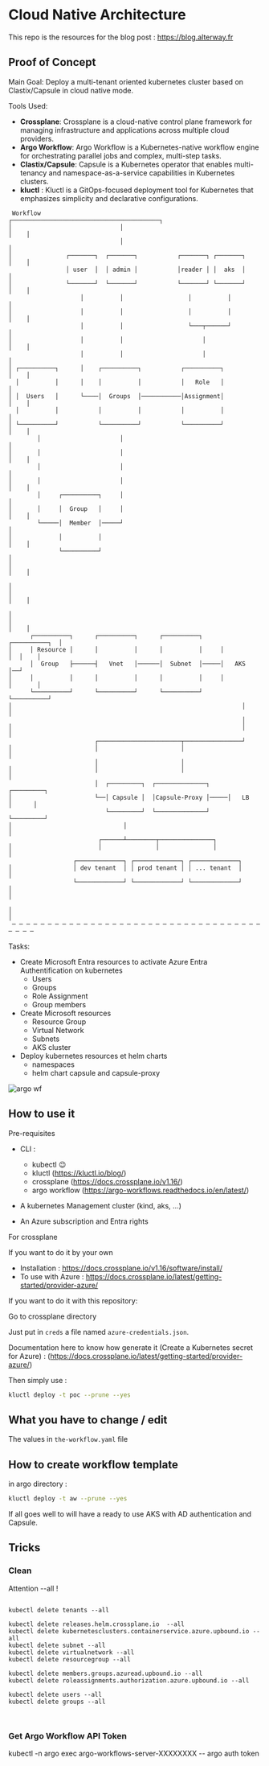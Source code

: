 # Cloud Native Architecture

This repo is the resources for the blog post : https://blog.alterway.fr

## Proof of Concept

Main Goal: Deploy a multi-tenant oriented kubernetes cluster based on Clastix/Capsule in cloud native mode.

Tools Used: 
- **Crossplane**: Crossplane is a cloud-native control plane framework for managing infrastructure and applications across multiple cloud providers.
- **Argo Workflow**: Argo Workflow is a Kubernetes-native workflow engine for orchestrating parallel jobs and complex, multi-step tasks.
- **Clastix/Capsule**: Capsule is a Kubernetes operator that enables multi-tenancy and namespace-as-a-service capabilities in Kubernetes clusters.
- **kluctl** : Kluctl is a GitOps-focused deployment tool for Kubernetes that emphasizes simplicity and declarative configurations.

<pre><code> Workflow                      ┌─────────────────────────────────────────┐     
│                              │                                         │    │
                               │                                         │     
│               ┌───────┐  ┌───────┐           ┌───────┐ ┌───────┐       │    │
                │ user  │  │ admin │           │reader │ │  aks  │       │     
│               └───────┘  └───────┘           └───────┘ └───────┘       │    │
                    │          │                  │          │           │     
│                   │          │                  │          │           │    │
                    │          │                  └───┬──────┘           │     
│                   │          │                      │                  │    │
                    │          │                      │                  │     
│ ┌──────────┐      │    ┌──────────┐           ┌──────────┐             │    │
  │          │      │    │          │           │   Role   │             │     
│ │  Users   │      └────│  Groups  │───────────│Assignment│             │    │
  │          │           │          │           │          │             │     
│ └──────────┘           └──────────┘           └──────────┘             │    │
        │                      │                                         │     
│       │                      │                                         │    │
        │                      │                                         │     
│       │                      │                                         │    │
        │     ┌──────────┐     │                                         │     
│       │     │  Group   │     │                                         │    │
        └─────│  Member  │─────┘                                         │     
│             │          │                                               │    │
              └──────────┘                                               │     
│                                                                        │    │
                                                                         │     
│                                                                        │    │
                                                                         │     
│                                                                        │    │
      ┌──────────┐      ┌──────────┐      ┌──────────┐     ┌──────────┐  │     
│     │ Resource │      │          │      │          │     │          │  │    │
      │  Group   ├──────┤   Vnet   │──────│  Subnet  │─────│   AKS    │──┘     
│     │          │      │          │      │          │     │          │       │
      └──────────┘      └──────────┘      └──────────┘     └──────────┘        
│                                                                │            │
                                                                 │             
│                                                                │            │
                        ┌───────────────────────┬────────────────┘             
│                       │                       │                             │
                        │                       │                              
│                       │                       │                             │
                        │  ┌─────────┐  ┌──────────────┐     ┌─────────┐       
│                       └──│ Capsule │  │Capsule-Proxy │─────│   LB    │      │
                           └─────────┘  └──────────────┘     └─────────┘       
│                               │                                             │
                         ┌──────┴────────┬───────────────┐                     
│                        │               │               │                    │
                  ┌─────────────┐ ┌─────────────┐ ┌─────────────┐              
│                 │ dev tenant  │ │ prod tenant │ │ ... tenant  │             │
                  └─────────────┘ └─────────────┘ └─────────────┘              
│                                                                             │
                                                                               
│                                                                             │
 ─ ─ ─ ─ ─ ─ ─ ─ ─ ─ ─ ─ ─ ─ ─ ─ ─ ─ ─ ─ ─ ─ ─ ─ ─ ─ ─ ─ ─ ─ ─ ─ ─ ─ ─ ─ ─ ─ ─ </code></pre>

Tasks: 

- Create Microsoft Entra resources to activate Azure Entra Authentification on kubernetes
  - Users
  - Groups
  - Role Assignment
  - Group members
- Create Microsoft resources
  - Resource Group
  - Virtual Network
  - Subnets
  - AKS cluster 
- Deploy kubernetes resources et helm charts
  - namespaces
  - helm chart capsule and capsule-proxy

![argo wf](media/wf.png)


## How to use it 


Pre-requisites

- CLI :
  - kubectl 😉
  - kluctl (https://kluctl.io/blog/)
  - crossplane (https://docs.crossplane.io/v1.16/)
  - argo workflow (https://argo-workflows.readthedocs.io/en/latest/)
  
- A kubernetes Management cluster (kind, aks, ...)
- An Azure subscription and Entra rights

For crossplane 

If you want to do it by your own

- Installation : https://docs.crossplane.io/v1.16/software/install/
- To use with Azure : https://docs.crossplane.io/latest/getting-started/provider-azure/


If you want to do it with this repository: 

Go to crossplane directory

Just put in `creds` a file named `azure-credentials.json`.

Documentation here to know how generate it (Create a Kubernetes secret for Azure) : (https://docs.crossplane.io/latest/getting-started/provider-azure/)

Then simply use :

```bash
kluctl deploy -t poc --prune --yes
```

## What you have to change / edit

The values in `the-workflow.yaml` file 


## How to create workflow template

in argo directory : 

```bash
kluctl deploy -t aw --prune --yes
```


If all goes well to will have a ready to use AKS with AD authentication and Capsule.


## Tricks

### Clean

Attention --all !

```

kubectl delete tenants --all

kubectl delete releases.helm.crossplane.io  --all
kubectl delete kubernetesclusters.containerservice.azure.upbound.io --all
kubectl delete subnet --all
kubectl delete virtualnetwork --all
kubectl delete resourcegroup --all

kubectl delete members.groups.azuread.upbound.io --all
kubectl delete roleassignments.authorization.azure.upbound.io --all

kubectl delete users --all
kubectl delete groups --all



```

### Get Argo Workflow API Token

kubectl -n argo exec argo-workflows-server-XXXXXXXX -- argo auth token